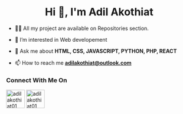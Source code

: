<h1 align='center'>Hi 👋, I'm Adil Akothiat</h1>

- 👨‍💻 All my project are available on Repositories section.

- 👀 I’m interested in Web developement 

- 💬 Ask me about **HTML, CSS, JAVASCRIPT, PYTHON, PHP, REACT**

- 📫 How to reach me **adilakothiat@outlook.com**

<h3>Connect With Me On </h3>
<a href='https://www.instagram.com/adilakothiat01/'><img src='https://img.icons8.com/fluency/512/instagram-new.png' alt='adilakothiat01' height='50' width='50'/></a>
<a href='https://www.linkedin.com/in/adil-akothiat-560674221/'><img src='https://img.icons8.com/fluency/512/linkedin.png' alt='adilakothiat01' height='50' width='50'/></a>
  
<!---
Adil-Akothiat/Adil-Akothiat is a ✨ special ✨ repository because its `README.md` (this file) appears on your GitHub profile.
You can click the Preview link to take a look at your changes.
--->
